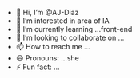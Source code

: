 - 👋 Hi, I’m @AJ-Diaz
- 👀 I’m interested in area of IA
- 🌱 I’m currently learning ...front-end 
- 💞️ I’m looking to collaborate on ...
- 📫 How to reach me ...
- 😄 Pronouns: ...she
- ⚡ Fun fact: ...

<!---
AJ-Diaz/AJ-Diaz is a ✨ special ✨ repository because its `README.md` (this file) appears on your GitHub profile.
You can click the Preview link to take a look at your changes.
--->
